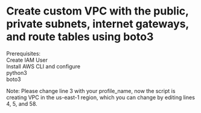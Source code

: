 
Create custom VPC with the public, private subnets, internet gateways, and route tables using boto3
==============

Prerequisites:<br>
Create IAM User<br>
Install AWS CLI and configure<br>
python3<br>
boto3<br>

Note: Please change line 3 with your profile_name, now the script is creating VPC in the us-east-1 region, which you can change by editing lines 4, 5, and 58.
